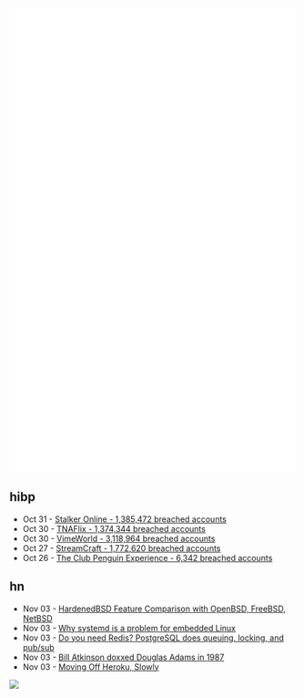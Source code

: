 ![Metrics](https://raw.githubusercontent.com/phixion/phixion/master/metrics.svg)

## hibp

<!--
for https://github.com/phixion/phixion/blob/main/.github/workflows/feeds.yml
-->
<!--START_SECTION:haveibeenpwnd-->
- Oct 31 - [Stalker Online - 1,385,472 breached accounts](https://haveibeenpwned.com/PwnedWebsites#StalkerOnline)
- Oct 30 - [TNAFlix - 1,374,344 breached accounts](https://haveibeenpwned.com/PwnedWebsites#TNAFlix)
- Oct 30 - [VimeWorld - 3,118,964 breached accounts](https://haveibeenpwned.com/PwnedWebsites#VimeWorld)
- Oct 27 - [StreamCraft - 1,772,620 breached accounts](https://haveibeenpwned.com/PwnedWebsites#StreamCraft)
- Oct 26 - [The Club Penguin Experience - 6,342 breached accounts](https://haveibeenpwned.com/PwnedWebsites#TheClubPenguinExperience)
<!--END_SECTION:haveibeenpwnd-->

## hn

<!--
for https://github.com/phixion/phixion/blob/main/.github/workflows/feeds.yml
-->
<!--START_SECTION:hn-->
- Nov 03 - [HardenedBSD Feature Comparison with OpenBSD, FreeBSD, NetBSD](https://hardenedbsd.org/content/easy-feature-comparison)
- Nov 03 - [Why systemd is a problem for embedded Linux](https://kevinboone.me/systemd_embedded.html)
- Nov 03 - [Do you need Redis? PostgreSQL does queuing, locking, and pub/sub](https://spin.atomicobject.com/redis-postgresql/)
- Nov 03 - [Bill Atkinson doxxed Douglas Adams in 1987](https://not.withoutdistractions.com/blog/2024/11/03/bill-atkinson-doxxed-douglas-adams-in-1987)
- Nov 03 - [Moving Off Heroku, Slowly](https://jamie.ideasasylum.com/2024/10/30/moving-off-heroku-slowly)
<!--END_SECTION:hn-->

<!--
for https://yhype.me
-->
![](https://hit.yhype.me/github/profile?user_id=13013670)
